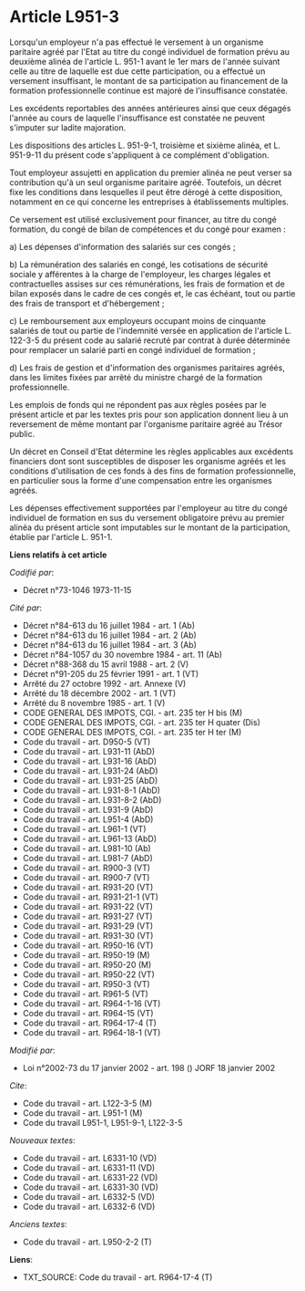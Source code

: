# Article L951-3

Lorsqu'un employeur n'a pas effectué le versement à un organisme paritaire agréé par l'Etat au titre du congé individuel de
formation prévu au deuxième alinéa de l'article L. 951-1 avant le 1er mars de l'année suivant celle au titre de laquelle est
due cette participation, ou a effectué un versement insuffisant, le montant de sa participation au financement de la
formation professionnelle continue est majoré de l'insuffisance constatée.

Les excédents reportables des années antérieures ainsi que ceux dégagés l'année au cours de laquelle l'insuffisance est
constatée ne peuvent s'imputer sur ladite majoration.

Les dispositions des articles L. 951-9-1, troisième et sixième alinéa, et L. 951-9-11 du présent code s'appliquent à ce
complément d'obligation.

Tout employeur assujetti en application du premier alinéa ne peut verser sa contribution qu'à un seul organisme paritaire
agréé. Toutefois, un décret fixe les conditions dans lesquelles il peut être dérogé à cette disposition, notamment en ce qui
concerne les entreprises à établissements multiples.

Ce versement est utilisé exclusivement pour financer, au titre du congé formation, du congé de bilan de compétences et du
congé pour examen :

a) Les dépenses d'information des salariés sur ces congés ;

b)  La rémunération des salariés en congé, les cotisations de sécurité sociale y afférentes à la charge de l'employeur, les
charges légales et contractuelles assises sur ces rémunérations, les frais de formation et de bilan exposés dans le cadre de
ces congés et, le cas échéant, tout ou partie des frais de transport et d'hébergement ;

c) Le remboursement aux employeurs occupant moins de cinquante salariés de tout ou partie de l'indemnité versée en
application de l'article L. 122-3-5 du présent code au salarié recruté par contrat à durée déterminée pour remplacer un
salarié parti en congé individuel de formation ;

d) Les frais de gestion et d'information des organismes paritaires agréés, dans les limites fixées par arrêté du ministre
chargé de la formation professionnelle.

Les emplois de fonds qui ne répondent pas aux règles posées par le présent article et par les textes pris pour son
application donnent lieu à un reversement de même montant par l'organisme paritaire agréé au Trésor public.

Un décret en Conseil d'Etat détermine les règles applicables aux excédents financiers dont sont susceptibles de disposer les
organisme agréés et les conditions d'utilisation de ces fonds à des fins de formation professionnelle, en particulier sous la
forme d'une compensation entre les organismes agréés.

Les dépenses effectivement supportées par l'employeur au titre du congé individuel de formation en sus du versement
obligatoire prévu au premier alinéa du présent article sont imputables sur le montant de la participation, établie par
l'article L. 951-1.

**Liens relatifs à cet article**

_Codifié par_:

  - Décret n°73-1046 1973-11-15

_Cité par_:

  - Décret n°84-613 du 16 juillet 1984 - art. 1 (Ab)
  - Décret n°84-613 du 16 juillet 1984 - art. 2 (Ab)
  - Décret n°84-613 du 16 juillet 1984 - art. 3 (Ab)
  - Décret n°84-1057 du 30 novembre 1984 - art. 11 (Ab)
  - Décret n°88-368 du 15 avril 1988 - art. 2 (V)
  - Décret n°91-205 du 25 février 1991 - art. 1 (VT)
  - Arrêté du 27 octobre 1992 - art. Annexe (V)
  - Arrêté du 18 décembre 2002 - art. 1 (VT)
  - Arrêté du 8 novembre 1985 - art. 1 (V)
  - CODE GENERAL DES IMPOTS, CGI. - art. 235 ter H bis (M)
  - CODE GENERAL DES IMPOTS, CGI. - art. 235 ter H quater (Dis)
  - CODE GENERAL DES IMPOTS, CGI. - art. 235 ter H ter (M)
  - Code du travail - art. D950-5 (VT)
  - Code du travail - art. L931-11 (AbD)
  - Code du travail - art. L931-16 (AbD)
  - Code du travail - art. L931-24 (AbD)
  - Code du travail - art. L931-25 (AbD)
  - Code du travail - art. L931-8-1 (AbD)
  - Code du travail - art. L931-8-2 (AbD)
  - Code du travail - art. L931-9 (AbD)
  - Code du travail - art. L951-4 (AbD)
  - Code du travail - art. L961-1 (VT)
  - Code du travail - art. L961-13 (AbD)
  - Code du travail - art. L981-10 (Ab)
  - Code du travail - art. L981-7 (AbD)
  - Code du travail - art. R900-3 (VT)
  - Code du travail - art. R900-7 (VT)
  - Code du travail - art. R931-20 (VT)
  - Code du travail - art. R931-21-1 (VT)
  - Code du travail - art. R931-22 (VT)
  - Code du travail - art. R931-27 (VT)
  - Code du travail - art. R931-29 (VT)
  - Code du travail - art. R931-30 (VT)
  - Code du travail - art. R950-16 (VT)
  - Code du travail - art. R950-19 (M)
  - Code du travail - art. R950-20 (M)
  - Code du travail - art. R950-22 (VT)
  - Code du travail - art. R950-3 (VT)
  - Code du travail - art. R961-5 (VT)
  - Code du travail - art. R964-1-16 (VT)
  - Code du travail - art. R964-15 (VT)
  - Code du travail - art. R964-17-4 (T)
  - Code du travail - art. R964-18-1 (VT)

_Modifié par_:

  - Loi n°2002-73 du 17 janvier 2002 - art. 198 () JORF 18 janvier 2002

_Cite_:

  - Code du travail - art. L122-3-5 (M)
  - Code du travail - art. L951-1 (M)
  - Code du travail L951-1, L951-9-1, L122-3-5

_Nouveaux textes_:

  - Code du travail - art. L6331-10 (VD)
  - Code du travail - art. L6331-11 (VD)
  - Code du travail - art. L6331-22 (VD)
  - Code du travail - art. L6331-30 (VD)
  - Code du travail - art. L6332-5 (VD)
  - Code du travail - art. L6332-6 (VD)

_Anciens textes_:

  - Code du travail - art. L950-2-2 (T)

**Liens**:

  - TXT_SOURCE: Code du travail - art. R964-17-4 (T)
